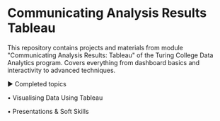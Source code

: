 # Communicating Analysis Results Tableau
This repository contains projects and materials from module "Communicating Analysis Results: Tableau" of the Turing College Data Analytics program. Covers everything from dashboard basics and interactivity to advanced techniques. 

▶︎ Completed topics

• Visualising Data Using Tableau

• Presentations & Soft Skills
